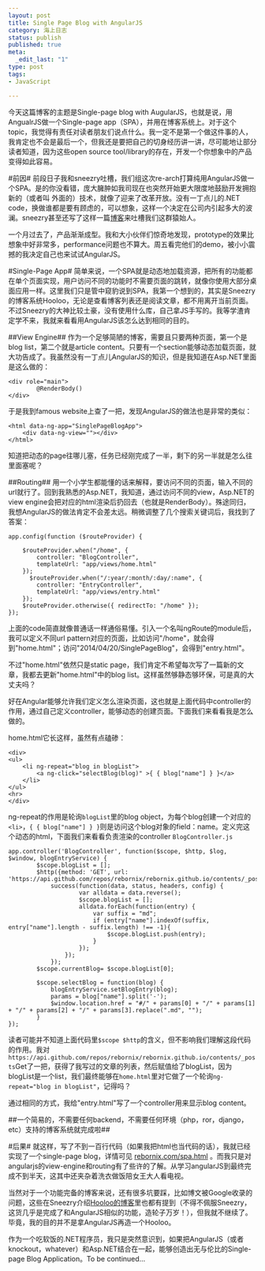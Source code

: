 ```yaml
--- 
layout: post
title: Single Page Blog with AngularJS
category: 海上日志 
status: publish 
published: true
meta: 
  _edit_last: "1"
type: post
tags: 
- JavaScript

---
```

今天这篇博客的主题是Single-page blog with AugularJS，也就是说，用AngualrJS做一个Single-page app（SPA），并用在博客系统上。对于这个topic，我觉得有责任对读者朋友们说点什么。我一定不是第一个做这件事的人，我肯定也不会是最后一个，但我还是要把自己的切身经历讲一讲，尽可能地让部分读者知道，因为这些open source tool/library的存在，开发一个你想象中的产品变得如此容易。


#前因#
前段日子我和sneezry吐槽，我们组这次re-arch打算纯用AngularJS做一个SPA。是的你没看错，庞大臃肿如我司现在也突然开始更大限度地鼓励开发拥抱新的（或者叫 外面的）技术，就像了迎来了改革开放。没有一丁点儿的.NET code，换做谁都是要有顾虑的，可以想象，这样一个决定在公司内引起多大的波澜。sneezry甚至还写了这样一篇[博客](http://sneezry.com/#!/2014/03/18/JS_is_candy)来吐槽我们这群猿始人。

一个月过去了，产品渐渐成型。我和大小伙伴们惊奇地发现，prototype的效果比想象中好非常多，performance问题也不算大。周五看完他们的demo，被小小震撼的我决定自己也来试试AngularJS。

#Single-Page App#
简单来说，一个SPA就是动态地加载资源，把所有的功能都在单个页面实现，用户访问不同的功能时不需要页面的跳转，就像你使用大部分桌面应用一样。这里我们只是管中窥豹说到SPA，我第一个想到的，其实是Sneezry的博客系统Hooloo，无论是查看博客列表还是阅读文章，都不用离开当前页面。不过Sneezry的大神比较土豪，没有使用什么库，自己拿JS手写的。我等学渣肯定学不来，我就来看看用AngularJS该怎么达到相同的目的。

##View Engine##
作为一个足够简陋的博客，需要且只要两种页面，第一个是blog list，第二个就是article content。只要有一个section能够动态加载页面，就大功告成了。我虽然没有一丁点儿AngularJS的知识，但是我知道在Asp.NET里面是这么做的：

    <div role="main">
            @RenderBody()
    </div>

于是我到famous website上查了一把，发现AngularJS的做法也是非常的类似：

    <html data-ng-app="SinglePageBlogApp">
        <div data-ng-view=""></div>
    </html>
    
知道把动态的page往哪儿塞，任务已经刚完成了一半，剩下的另一半就是怎么往里面塞呢？

##Routing##
用一个小学生都能懂的话来解释，要访问不同的页面，输入不同的url就行了。回到我熟悉的Asp.NET，我知道，通过访问不同的view，Asp.NET的view engine会把对应的html渲染后扔回去（也就是RenderBody）。殊途同归，我想AngularJS的做法肯定不会差太远。稍微调整了几个搜索关键词后，我找到了答案：

    app.config(function ($routeProvider) {

        $routeProvider.when("/home", {
            controller: "BlogController",
            templateUrl: "app/views/home.html"
        });
	      $routeProvider.when("/:year/:month/:day/:name", {
            controller: "EntryController",
            templateUrl: "app/views/entry.html"
        });
        $routeProvider.otherwise({ redirectTo: "/home" });
    });
    
上面的code简直就像普通话一样通俗易懂。引入一个名叫ngRoute的module后，我可以定义不同url pattern对应的页面，比如访问"/home"，就会得到"home.html"；访问"2014/04/20/SinglePageBlog"，会得到"entry.html"。

不过"home.html"依然只是static page，我们肯定不希望每次写了一篇新的文章，我都去更新"home.html"中的blog list。这样虽然够静态够环保，可是真的大丈夫吗？

好在Angular能够允许我们定义怎么渲染页面，这也就是上面代码中controller的作用，通过自己定义controller，能够动态的创建页面。下面我们来看看我是怎么做的。

home.html它长这样，虽然有点磕碜：

    <div>
	<ul>
		<li ng-repeat="blog in blogList">
			<a ng-click="selectBlog(blog)" >{ { blog["name"] } }</a>
		</li>
	</ul>
	<hr>
    </div>

ng-repeat的作用是轮询`blogList`里的blog object，为每个blog创建一个对应的`<li>`，`{ { blog["name"] } }`则是访问这个blog对象的field：name。定义完这个动态的html，下面我们来看看负责渲染的controller `BlogController.js`

    app.controller('BlogController', function($scope, $http, $log, $window, blogEntryService) {
		    $scope.blogList = [];
		    $http({method: 'GET', url: 'https://api.github.com/repos/rebornix/rebornix.github.io/contents/_posts'}).
			    success(function(data, status, headers, config) {
					    var alldata = data.reverse();
					    $scope.blogList = [];
					    alldata.forEach(function(entry) {
						    var suffix = "md";
						    if (entry["name"].indexOf(suffix, entry["name"].length - suffix.length) !== -1){
							    $scope.blogList.push(entry);
						    }
				 	    });
				    });
			    });
		    $scope.currentBlog= $scope.blogList[0];

		    $scope.selectBlog = function(blog) {
			    blogEntryService.setBlogEntry(blog);
			    params = blog["name"].split('-');
			    $window.location.href = "#/" + params[0] + "/" + params[1] + "/" + params[2] + "/" + params[3].replace(".md", "");
		    }
    });
    
读者可能并不知道上面代码里`$scope $http`的含义，但不影响我们理解这段代码的作用。我对`https://api.github.com/repos/rebornix/rebornix.github.io/contents/_posts`Get了一把，获得了我写过的文章的列表，然后赋值给了blogList，因为blogList是一个list，我们最终能够在`home.html`里对它做了一个轮询`ng-repeat="blog in blogList"`，记得吗？

通过相同的方式，我给"entry.html"写了一个controller用来显示blog content。

##一个简易的，不需要任何backend，不需要任何环境（php，ror，django，etc）支持的博客系统就完成啦##

#后果#
就这样，写了不到一百行代码（如果我把html也当代码的话），我就已经实现了一个single-page blog，详情可见 [rebornix.com/spa.html](http://rebornix.com/spa.html) 。而我只是对angularjs的view-engine和routing有了些许的了解。从学习angularJS到最终完成不到半天，这其中还夹杂着洗衣做饭陪女王大人看电视。

当然对于一个功能完备的博客来说，还有很多坑要踩，比如博文被Google收录的问题，这些在Sneezry介绍[Hooloo的博客](http://sneezry.com/#!/2014/02/11/基于Github的前端轻量级博客系统)里也都有提到（不得不佩服Sneezry，这货几乎是完成了和AngularJS相似的功能，造轮子万岁！），但我就不继续了。毕竟，我的目的并不是拿AngularJS再造一个Hooloo。

作为一个吃软饭的.NET程序员，我只是突然意识到，如果把AngularJS（或者knockout，whatever）和Asp.NET结合在一起，能够创造出无与伦比的Single-page Blog Application。To be continued...

